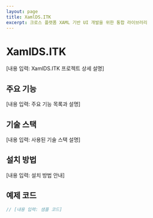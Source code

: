 ```yaml
---
layout: page
title: XamlDS.ITK
excerpt: 크로스 플랫폼 XAML 기반 UI 개발을 위한 통합 라이브러리
---
```


# XamlDS.ITK

[내용 입력: XamlDS.ITK 프로젝트 상세 설명]

## 주요 기능

[내용 입력: 주요 기능 목록과 설명]

## 기술 스택

[내용 입력: 사용된 기술 스택 설명]

## 설치 방법

[내용 입력: 설치 방법 안내]

## 예제 코드

```csharp
// [내용 입력: 샘플 코드]
```
